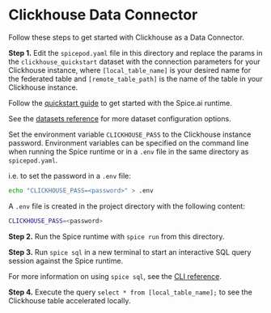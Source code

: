 # Clickhouse Data Connector

Follow these steps to get started with Clickhouse as a Data Connector.

**Step 1.** Edit the `spicepod.yaml` file in this directory and replace the params in the `clickhouse_quickstart` dataset with the connection parameters for your Clickhouse instance, where `[local_table_name]` is your desired name for the federated table and `[remote_table_path]` is the name of the table in your Clickhouse instance.



Follow the [quickstart guide](https://docs.spiceai.org/getting-started) to get started with the Spice.ai runtime.

See the [datasets reference](https://docs.spiceai.org/reference/spicepod/datasets) for more dataset configuration options.

Set the environment variable `CLICKHOUSE_PASS` to the Clickhouse instance password. Environment variables can be specified on the command line when running the Spice runtime or in a `.env` file in the same directory as `spicepod.yaml`.

i.e. to set the password in a `.env` file:

```bash
echo "CLICKHOUSE_PASS=<password>" > .env
```

A `.env` file is created in the project directory with the following content:

```bash
CLICKHOUSE_PASS=<password>
```

**Step 2.** Run the Spice runtime with `spice run` from this directory.

**Step 3.** Run `spice sql` in a new terminal to start an interactive SQL query session against the Spice runtime.

For more information on using `spice sql`, see the [CLI reference](https://docs.spiceai.org/cli/reference/sql).

**Step 4.** Execute the query `select * from [local_table_name];` to see the Clickhouse table accelerated locally.
